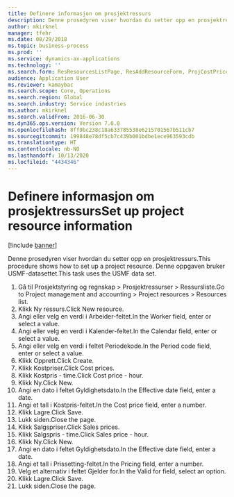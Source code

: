 ```yaml
---
title: Definere informasjon om prosjektressurs
description: Denne prosedyren viser hvordan du setter opp en prosjektressurs.
author: mkirknel
manager: tfehr
ms.date: 08/29/2018
ms.topic: business-process
ms.prod: ''
ms.service: dynamics-ax-applications
ms.technology: ''
ms.search.form: ResResourcesListPage, ResAddResourceForm, ProjCostPriceHour, ProjSalesPriceHour
audience: Application User
ms.reviewer: kamaybac
ms.search.scope: Core, Operations
ms.search.region: Global
ms.search.industry: Service industries
ms.author: mkirknel
ms.search.validFrom: 2016-06-30
ms.dyn365.ops.version: Version 7.0.0
ms.openlocfilehash: 8ff9bc238c18a633785538e6215701567b511cb7
ms.sourcegitcommit: 199848e78df5cb7c439b001bdbe1ece963593cdb
ms.translationtype: HT
ms.contentlocale: nb-NO
ms.lasthandoff: 10/13/2020
ms.locfileid: "4434346"
---
```

# <a name="set-up-project-resource-information"></a><span data-ttu-id="e61f5-103">Definere informasjon om prosjektressurs</span><span class="sxs-lookup"><span data-stu-id="e61f5-103">Set up project resource information</span></span>

[!include [banner](../../includes/banner.md)]

<span data-ttu-id="e61f5-104">Denne prosedyren viser hvordan du setter opp en prosjektressurs.</span><span class="sxs-lookup"><span data-stu-id="e61f5-104">This procedure shows how to set up a project resource.</span></span> <span data-ttu-id="e61f5-105">Denne oppgaven bruker USMF-datasettet.</span><span class="sxs-lookup"><span data-stu-id="e61f5-105">This task uses the USMF data set.</span></span>

1. <span data-ttu-id="e61f5-106">Gå til Prosjektstyring og regnskap > Prosjektressurser > Ressursliste.</span><span class="sxs-lookup"><span data-stu-id="e61f5-106">Go to Project management and accounting > Project resources > Resources list.</span></span>
2. <span data-ttu-id="e61f5-107">Klikk Ny ressurs.</span><span class="sxs-lookup"><span data-stu-id="e61f5-107">Click New resource.</span></span>
3. <span data-ttu-id="e61f5-108">Angi eller velg en verdi i Arbeider-feltet.</span><span class="sxs-lookup"><span data-stu-id="e61f5-108">In the Worker field, enter or select a value.</span></span>
4. <span data-ttu-id="e61f5-109">Angi eller velg en verdi i Kalender-feltet.</span><span class="sxs-lookup"><span data-stu-id="e61f5-109">In the Calendar field, enter or select a value.</span></span>
5. <span data-ttu-id="e61f5-110">Angi eller velg en verdi i feltet Periodekode.</span><span class="sxs-lookup"><span data-stu-id="e61f5-110">In the Period code field, enter or select a value.</span></span>
6. <span data-ttu-id="e61f5-111">Klikk Opprett.</span><span class="sxs-lookup"><span data-stu-id="e61f5-111">Click Create.</span></span>
7. <span data-ttu-id="e61f5-112">Klikk Kostpriser.</span><span class="sxs-lookup"><span data-stu-id="e61f5-112">Click Cost prices.</span></span>
8. <span data-ttu-id="e61f5-113">Klikk Kostpris - time.</span><span class="sxs-lookup"><span data-stu-id="e61f5-113">Click Cost price - hour.</span></span>
9. <span data-ttu-id="e61f5-114">Klikk Ny.</span><span class="sxs-lookup"><span data-stu-id="e61f5-114">Click New.</span></span>
10. <span data-ttu-id="e61f5-115">Angi en dato i feltet Gyldighetsdato.</span><span class="sxs-lookup"><span data-stu-id="e61f5-115">In the Effective date field, enter a date.</span></span>
11. <span data-ttu-id="e61f5-116">Angi et tall i Kostpris-feltet.</span><span class="sxs-lookup"><span data-stu-id="e61f5-116">In the Cost price field, enter a number.</span></span>
12. <span data-ttu-id="e61f5-117">Klikk Lagre.</span><span class="sxs-lookup"><span data-stu-id="e61f5-117">Click Save.</span></span>
13. <span data-ttu-id="e61f5-118">Lukk siden.</span><span class="sxs-lookup"><span data-stu-id="e61f5-118">Close the page.</span></span>
14. <span data-ttu-id="e61f5-119">Klikk Salgspriser.</span><span class="sxs-lookup"><span data-stu-id="e61f5-119">Click Sales prices.</span></span>
15. <span data-ttu-id="e61f5-120">Klikk Salgspris - time.</span><span class="sxs-lookup"><span data-stu-id="e61f5-120">Click Sales price - hour.</span></span>
16. <span data-ttu-id="e61f5-121">Klikk Ny.</span><span class="sxs-lookup"><span data-stu-id="e61f5-121">Click New.</span></span>
17. <span data-ttu-id="e61f5-122">Angi en dato i feltet Gyldighetsdato.</span><span class="sxs-lookup"><span data-stu-id="e61f5-122">In the Effective date field, enter a date.</span></span>
18. <span data-ttu-id="e61f5-123">Angi et tall i Prissetting-feltet.</span><span class="sxs-lookup"><span data-stu-id="e61f5-123">In the Pricing field, enter a number.</span></span>
19. <span data-ttu-id="e61f5-124">Velg et alternativ i feltet Gjelder for.</span><span class="sxs-lookup"><span data-stu-id="e61f5-124">In the Valid for field, select an option.</span></span>
20. <span data-ttu-id="e61f5-125">Klikk Lagre.</span><span class="sxs-lookup"><span data-stu-id="e61f5-125">Click Save.</span></span>
21. <span data-ttu-id="e61f5-126">Lukk siden.</span><span class="sxs-lookup"><span data-stu-id="e61f5-126">Close the page.</span></span>

